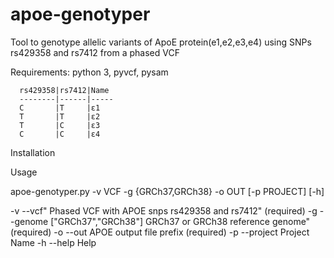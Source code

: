 # apoe-genotyper
Tool to genotype allelic variants of ApoE protein(e1,e2,e3,e4) using SNPs rs429358 and rs7412 from a phased VCF

Requirements: 
      python 3, 
      pyvcf,
      pysam 
      
      
      rs429358|rs7412|Name
      --------|------|-----
      C       |T     |ε1
      T       |T     |ε2
      T       |C     |ε3
      C       |C     |ε4

Installation

Usage

apoe-genotyper.py  -v VCF -g {GRCh37,GRCh38} -o OUT [-p PROJECT] [-h]

-v   --vcf"                        Phased VCF with APOE snps rs429358 and rs7412" (required)
-g   --genome ["GRCh37","GRCh38"] GRCh37 or GRCh38 reference genome" (required) 
-o   --out APOE                   output file prefix (required)
-p   --project                    Project Name 
-h  --help                        Help

